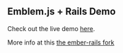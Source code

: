## Emblem.js + Rails Demo

Check out the live demo [here](http://emblem-test.herokuapp.com/).

More info at this [the ember-rails fork](https://github.com/machty/emblem-rails)
